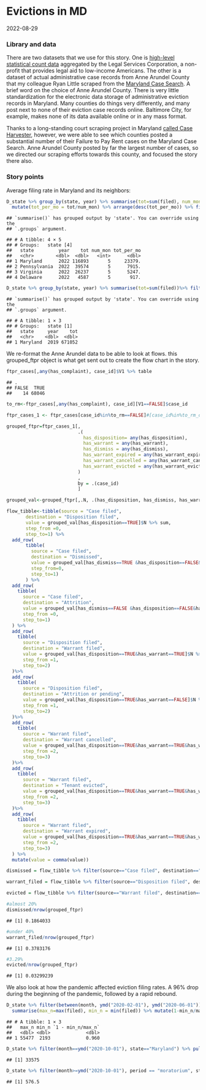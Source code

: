 Evictions in MD
================
2022-08-29

### Library and data

There are two datasets that we use for this story. One is [high-level
statistical count data](https://www.lsctracker.org/virginia/state-wide)
aggregated by the Legal Services Corporation, a non-profit that provides
legal aid to low-income Americans. The other is a dataset of actual
administrative case records from Anne Arundel County that my colleague
Ryan Little scraped from the [Maryland Case
Search](https://casesearch.courts.state.md.us/casesearch/). A brief word
on the choice of Anne Arundel County. There is very little
standardization for the electronic data storage of administrative
eviction records in Maryland. Many counties do things very differently,
and many post next to none of their eviction case records online.
Baltimore City, for example, makes none of its data available online or
in any mass format.

Thanks to a long-standing court scraping project in Maryland [called
Case Harvester](https://mdcaseexplorer.com/), however, we were able to
see which counties posted a substantial number of their Failure to Pay
Rent cases on the Maryland Case Search. Anne Arundel County posted by
far the largest number of cases, so we directed our scraping efforts
towards this county, and focused the story there also.

### Story points

Average filing rate in Maryland and its neighbors:

``` r
D_state %>% group_by(state, year) %>% summarise(tot=sum(filed), num_mon = month %>% unique %>% length) %>% 
  mutate(tot_per_mo = tot/num_mon) %>% arrange(desc(tot_per_mo)) %>% filter(year==2022)
```

    ## `summarise()` has grouped output by 'state'. You can override using the
    ## `.groups` argument.

    ## # A tibble: 4 × 5
    ## # Groups:   state [4]
    ##   state         year    tot num_mon tot_per_mo
    ##   <chr>        <dbl>  <dbl>   <int>      <dbl>
    ## 1 Maryland      2022 116893       5     23379.
    ## 2 Pennsylvania  2022  39574       5      7915.
    ## 3 Virginia      2022  26237       5      5247.
    ## 4 Delaware      2022   4587       5       917.

``` r
D_state %>% group_by(state, year) %>% summarise(tot=sum(filed))%>% filter(state=="Maryland", year ==2019)
```

    ## `summarise()` has grouped output by 'state'. You can override using the
    ## `.groups` argument.

    ## # A tibble: 1 × 3
    ## # Groups:   state [1]
    ##   state     year    tot
    ##   <chr>    <dbl>  <dbl>
    ## 1 Maryland  2019 671052

We re-format the Anne Arundel data to be able to look at flows. this
grouped_ftpr object is what get sent out to create the flow chart in the
story.

``` r
ftpr_cases[,any(has_complaint), case_id]$V1 %>% table
```

    ## .
    ## FALSE  TRUE 
    ##    14 68046

``` r
to_rm<-ftpr_cases[,any(has_complaint), case_id][V1==FALSE]$case_id

ftpr_cases_1 <- ftpr_cases[case_id%in%to_rm==FALSE]#[case_id%in%to_rm_date_f]

grouped_ftpr=ftpr_cases_1[,
                          .(
                            has_disposition= any(has_disposition), 
                            has_warrant = any(has_warrant), 
                            has_dismiss = any(has_dismiss),
                            has_warrant_expired = any(has_warrant_expired),
                            has_warrant_cancelled = any(has_warrant_cancelled),
                            has_warrant_evicted = any(has_warrant_evicted)
                          )
                          ,
                          by = .(case_id)
                          ]

grouped_val<-grouped_ftpr[,.N, .(has_disposition, has_dismiss, has_warrant,has_warrant_expired,has_warrant_cancelled,has_warrant_evicted)] 

flow_tibble<-tibble(source = "Case filed", 
       destination = "Disposition filed", 
       value = grouped_val[has_disposition==TRUE]$N %>% sum,
       step_from =0,
       step_to=1) %>% 
  add_row(
       tibble(
         source = "Case filed", 
         destination = "Dismissed", 
         value = grouped_val[has_dismiss==TRUE &has_disposition==FALSE&has_warrant==FALSE]$N,
         step_from=0,
         step_to=1)
       ) %>% 
  add_row(
    tibble(
      source = "Case filed", 
      destination = "Attrition", 
      value = grouped_val[has_dismiss==FALSE &has_disposition==FALSE&has_warrant==FALSE]$N,
      step_from =0,
      step_to=1)
  ) %>% 
  add_row(
    tibble(
      source = "Disposition filed", 
      destination = "Warrant filed", 
      value = grouped_val[has_disposition==TRUE&has_warrant==TRUE]$N %>% sum,
      step_from =1,
      step_to=2)
  )%>% 
  add_row(
    tibble(
      source = "Disposition filed", 
      destination = "Attrition or pending", 
      value = grouped_val[has_disposition==TRUE&has_warrant==FALSE]$N %>% sum,
      step_from =1,
      step_to=2)
  )%>% 
  add_row(
    tibble(
      source = "Warrant filed", 
      destination = "Warrant cancelled", 
      value = grouped_val[has_disposition==TRUE&has_warrant==TRUE&has_warrant_cancelled==TRUE]$N %>% sum,
      step_from =2,
      step_to=3)
  )%>% 
  add_row(
    tibble(
      source = "Warrant filed", 
      destination = "Tenant evicted", 
      value = grouped_val[has_disposition==TRUE&has_warrant==TRUE&has_warrant_evicted==TRUE]$N %>% sum,
      step_from =2,
      step_to=3)
  )%>% 
  add_row(
    tibble(
      source = "Warrant filed", 
      destination = "Warrant expired", 
      value = grouped_val[has_disposition==TRUE&has_warrant==TRUE&has_warrant_expired==TRUE]$N %>% sum,
      step_from =2,
      step_to=3)
  ) %>% 
  mutate(value = comma(value))

dismissed = flow_tibble %>% filter(source=="Case filed", destination=="Dismissed") %>% pull(value) %>% str_remove(",") %>% as.numeric

warrant_filed = flow_tibble %>% filter(source=="Disposition filed", destination=="Warrant filed") %>% pull(value) %>% str_remove(",") %>% as.numeric

evicted = flow_tibble %>% filter(source=="Warrant filed", destination=="Tenant evicted") %>% pull(value) %>% str_remove(",") %>% as.numeric

#almost 20%
dismissed/nrow(grouped_ftpr)
```

    ## [1] 0.1864033

``` r
#under 40%
warrant_filed/nrow(grouped_ftpr)
```

    ## [1] 0.3783176

``` r
#3.29%
evicted/nrow(grouped_ftpr)
```

    ## [1] 0.03299239

We also look at how the pandemic affected eviction filing rates. A 96%
drop during the beginning of the pandemic, followed by a rapid rebound.

``` r
D_state %>% filter(between(month, ymd("2020-02-01"), ymd("2020-06-01")), state=="Maryland") %>% group_by(.) %>% 
  summarise(max_n=max(filed), min_n = min(filed)) %>% mutate(1-min_n/max_n)
```

    ## # A tibble: 1 × 3
    ##   max_n min_n `1 - min_n/max_n`
    ##   <dbl> <dbl>             <dbl>
    ## 1 55477  2193             0.960

``` r
D_state %>% filter(month==ymd("2020-10-01"), state=="Maryland") %>% pull(filed)
```

    ## [1] 33575

``` r
D_state %>% filter(month>=ymd("2020-10-01"), period == "moratorium", state == "Maryland") %>% pull(evictions) %>% median
```

    ## [1] 576.5
